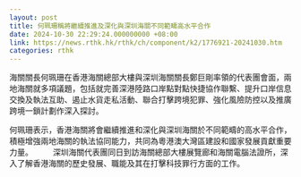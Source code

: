 ```yaml
---
layout: post
title: 何珮珊稱將繼續推進及深化與深圳海關不同範疇高水平合作
date: 2024-10-30 22:29:24.000000000 +08:00
link: https://news.rthk.hk/rthk/ch/component/k2/1776921-20241030.htm
categories: rthk
---
```


海關關長何珮珊在香港海關總部大樓與深圳海關關長鄭巨剛率領的代表團會面，兩地海關就多項議題，包括就完善深港陸路口岸點對點快捷協作聯繫、提升口岸信息交換及執法互助、遏止水貨走私活動、聯合打擊跨境犯罪、強化風險防控以及推廣跨境一鎖計劃作深入探討。

何珮珊表示，香港海關將會繼續推進和深化與深圳海關於不同範疇的高水平合作，積極增強兩地海關的執法協同能力，共同為粵港澳大灣區建設和國家發展貢獻重要力量。
　　 
深圳海關代表團同日到訪海關總部大樓展覽廊和海關電腦法證所，深入了解香港海關的歷史發展、職能及其在打擊科技罪行方面的工作。
